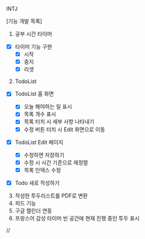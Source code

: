INTJ

[기능 개발 목록]

1. 공부 시간 타이머

- [x] 타이머 기능 구현
  - [x] 시작
  - [x] 중지
  - [x] 리셋

2. TodoList

- [x] TodoList 홈 화면

  - [x] 오늘 해야하는 일 표시
  - [x] 목록 개수 표시
  - [x] 목록 터치 시 세부 사항 나타내기
  - [x] 수정 버튼 터치 시 Edit 화면으로 이동

- [x] TodoList Edit 페이지

  - [x] 수정하면 저장하기
  - [x] 수정 시 시간 기준으로 재정렬
  - [x] 목록 인덱스 수정

- [x] Todo 새로 작성하기

3. 작성한 투두리스트를 PDF로 변환
4. 피드 기능
5. 구글 캘린더 연동
6. 프랑스어 감성
   타이머 빈 공간에 현재 진행 중인 투두 표시

//
